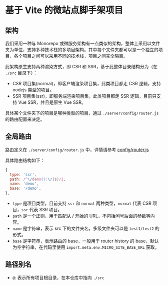 # 基于 Vite 的微站点脚手架项目

## 架构

我们采用一种与 Monorepo 或微服务架构有一点类似的架构，整体上采用以文件夹为单位，支持多种技术栈的多项目架构。其中每个文件夹都可以是一个独立的项目，各个项目之间可以采用不同的技术栈，项目之间完全隔离。

此架构原生支持两种渲染方式，即 CSR 和 SSR，基于此整体目录结构分为（在 `./src` 目录下）：

* CSR 项目集(normal)，即客户端渲染项目集，此类项目都走 CSR 逻辑，支持 nodejs 类型的项目。
* SSR 项目集(ssr)，即服务端渲染项目集，此类项目都走 SSR 逻辑，目前只支持 Vue SSR，并且是原生 Vue SSR。

具体某个文件夹下的项目是哪种类型的项目，通过 `./server/config/router.js` 的路由配置来决定。

## 全局路由

路由定义在 `./server/config/router.js` 中，详情请参考 [config/router.js](./server/config/router.js)

具体路由结构如下：

```javascript
{
  type: 'ssr',
  path: /^\/demo(?:\/|$)/i,
  name: 'demo',
  base: '/demo',
},
```

* `type` 是项目类型，目前支持 `ssr` 和 `normal` 两种类型，`normal` 代表 CSR 项目，`ssr` 代表 SSR 项目。
* `path` 是一个正则，用于匹配从 / 开始的 URL，不包括问号后面的参数等内容。
* `name` 是字符串，表示 src 下的文件夹名，多级文件夹可以是 `test1/test2` 的形式。
* `base` 是字符串，表示路由的 base，一般用于 router history 的 base，默认为空字符串，在代码里使用 `import.meta.env.MICRO_SITE_BASE_URL` 获取。

## 路径别名

* `@`: 表示所有项目根目录，在本仓库中指向 `./src`
